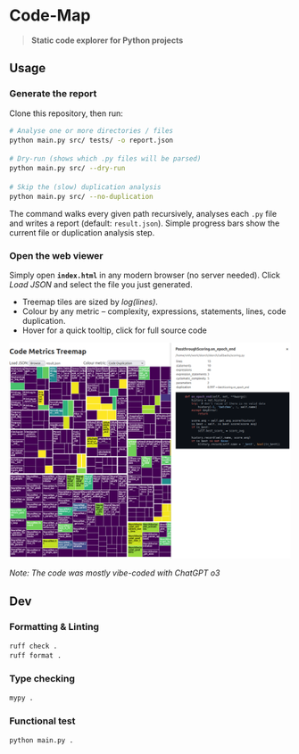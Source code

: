 # Code-Map

> **Static code explorer for Python projects**

## Usage

### Generate the report

Clone this repository, then run:

```bash
# Analyse one or more directories / files
python main.py src/ tests/ -o report.json

# Dry-run (shows which .py files will be parsed)
python main.py src/ --dry-run

# Skip the (slow) duplication analysis
python main.py src/ --no-duplication
```

The command walks every given path recursively, analyses each `.py` file and writes a report (default: `result.json`). Simple progress bars show the current file or duplication analysis step.

### Open the web viewer

Simply open **`index.html`** in any modern browser (no server needed). Click *Load JSON* and select the file you just generated.

* Treemap tiles are sized by *log(lines)*.
* Colour by any metric – complexity, expressions, statements, lines, code duplication.
* Hover for a quick tooltip, click for full source code

![Example](screenshot.png)

_Note: The code was mostly vibe-coded with ChatGPT o3_

## Dev

### Formatting & Linting

```sh
ruff check .
ruff format .
```

### Type checking

```sh
mypy .
```

### Functional test

```sh
python main.py .
```
